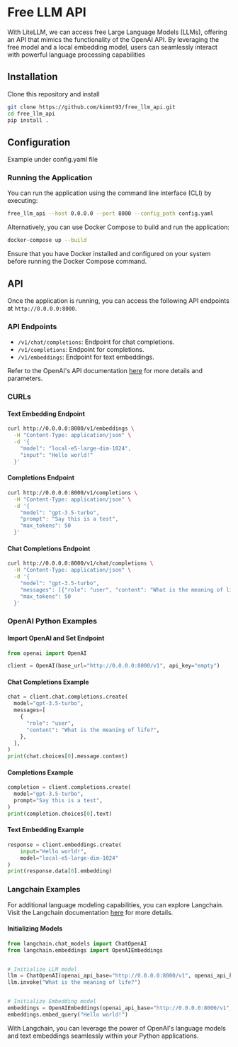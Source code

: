# Free LLM API

With LiteLLM, we can access free Large Language Models (LLMs), offering an API that mimics the functionality of the OpenAI API. By leveraging the free model and a local embedding model, users can seamlessly interact with powerful language processing capabilities

## Installation
Clone this repository and install
```bash
git clone https://github.com/kimnt93/free_llm_api.git
cd free_llm_api
pip install .
```

## Configuration

Example under config.yaml file

### Running the Application

You can run the application using the command line interface (CLI) by executing:

```bash
free_llm_api --host 0.0.0.0 --port 8000 --config_path config.yaml
```

Alternatively, you can use Docker Compose to build and run the application:

```bash
docker-compose up --build
```

Ensure that you have Docker installed and configured on your system before running the Docker Compose command.

## API

Once the application is running, you can access the following API endpoints at `http://0.0.0.0:8000`.

### API Endpoints

- `/v1/chat/completions`: Endpoint for chat completions.
- `/v1/completions`: Endpoint for completions.
- `/v1/embeddings`: Endpoint for text embeddings.

Refer to the OpenAI's API documentation [here](https://platform.openai.com/docs/api-reference/introduction) for more details and parameters.

### CURLs

#### Text Embedding Endpoint
```bash
curl http://0.0.0.0:8000/v1/embeddings \
  -H "Content-Type: application/json" \
  -d '{
    "model": "local-e5-large-dim-1024",
    "input": "Hello world!"
  }'
```

#### Completions Endpoint
```bash
curl http://0.0.0.0:8000/v1/completions \
  -H "Content-Type: application/json" \
  -d '{
    "model": "gpt-3.5-turbo",
    "prompt": "Say this is a test",
    "max_tokens": 50
  }'
```

#### Chat Completions Endpoint
```bash
curl http://0.0.0.0:8000/v1/chat/completions \
  -H "Content-Type: application/json" \
  -d '{
    "model": "gpt-3.5-turbo",
    "messages": [{"role": "user", "content": "What is the meaning of life?"}],
    "max_tokens": 50
  }'
```

### OpenAI Python Examples

#### Import OpenAI and Set Endpoint
```python
from openai import OpenAI

client = OpenAI(base_url="http://0.0.0.0:8000/v1", api_key="empty")
```

#### Chat Completions Example
```python
chat = client.chat.completions.create(
  model="gpt-3.5-turbo",
  messages=[
    {
      "role": "user",
      "content": "What is the meaning of life?",
    },
  ],
)
print(chat.choices[0].message.content)
```

#### Completions Example
```python
completion = client.completions.create(
  model="gpt-3.5-turbo",
  prompt="Say this is a test",
)
print(completion.choices[0].text)
```

#### Text Embedding Example
```python
response = client.embeddings.create(
    input="Hello world!",
    model="local-e5-large-dim-1024"
)
print(response.data[0].embedding)
```

### Langchain Examples

For additional language modeling capabilities, you can explore Langchain. Visit the Langchain documentation [here](https://python.langchain.com/) for more details.

#### Initializing Models

```python
from langchain.chat_models import ChatOpenAI
from langchain.embeddings import OpenAIEmbeddings


# Initialize LLM model
llm = ChatOpenAI(openai_api_base="http://0.0.0.0:8000/v1", openai_api_key="empty", model_name="gpt-3.5-turbo")
llm.invoke("What is the meaning of life?")


# Initialize Embedding model
embeddings = OpenAIEmbeddings(openai_api_base="http://0.0.0.0:8000/v1", openai_api_key="empty", model="local-e5-large-dim-1024")
embeddings.embed_query("Hello world!")
```

With Langchain, you can leverage the power of OpenAI's language models and text embeddings seamlessly within your Python applications.